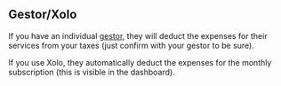 ## Gestor/Xolo

If you have an individual [gestor](#reliable-gestors), they will deduct the expenses for their services from your taxes (just confirm with
your gestor to be sure).

If you use Xolo, they automatically deduct the expenses for the monthly subscription (this is visible in the dashboard).
